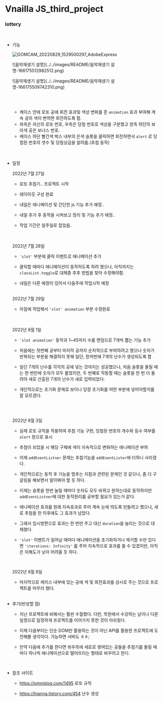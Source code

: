 <h1>Vnailla JS_third_project</h1>

<h3>lottery</h3>

<br>

* 기능

  ![GOMCAM_20220829_1529500297_AdobeExpress](../../images/README/GOMCAM_20220829_1529500297_AdobeExpress.gif)

  ![음악재생기 설명](../../images/README/음악재생기 설명-166175512982512.png)

  ![음악재생기 설명](../../images/README/음악재생기 설명-166175509742310.png)

  <br><br>

  * 케이스 안에 로또 공에  회전 효과및 색상 변화를 준 `animation` 효과 부여해 계속 공의 색이 변하면 회전하도록 함.
  *  좌측은 자신의 로또 번호, 우측은 당첨 번호로 색상을 구분했고 양측 하단의 보라색 공은 보너스 번호.
  * 케이스 하단 빨간색 박스 내부의 은색 슬롯을 클릭하면 회전하면서 `alert` 로 당첨된 번호의 갯수 및  당첨상금을 알려줌.(추첨 동작)<br><br><br>

* 일정

  2022년 7월 27일<br>

  * 로또 추첨기.. 프로젝트 시작

  * 레이아웃 구성 완료

  * 내일은 애니메이션 및 간단한 js 기능 추가 예정.. 

  * 내일 추가 후 동작을 시켜보고 정리 및 기능 추가 에정..

  * 작업 기간은 일주일로 잡았음. 

  <br>
  <br>
  2022년 7월 28일<br>

  * `'slot'` 부분에 클릭 이벤트로 애니메이션 추가

  * 클릭할 때마다 애니메이션이 동작하도록 하려 했으나, 아직까지는 `classList.toggle`로 대체중 추후 방법을 찾아 수정해야함.

  * 내일은 다른 예정이 있어서 다음주에 작업시작 예정<br><br>

  2022년 7월 29일<br>

  * 아침에 작업해서 `'slot' animation` 부분 수정완료

  <br>

  <br>

  2022년 8월 1일<br>

  * `'slot animation'` 동작과 1~45까지 수를 랜덤으로 7개씩 뽑는 기능 추가

  * 처음에는 첫번째 공부터 마지막 공까지 순차적으로 부여하려고 했으나 숫자가 반복되는 부분을 해결하지 못해 일단, 한꺼번에 7개의 난수가 생성되도록 함

  * 일단 7개의 난수를 각각의 공에 넣는 것까지는 성공했으나,  처음 슬롯을 돌릴 때는 한 번만에 숫자가 모두 붙었지만, 두 번째로 작동할 때는 슬롯을 한 번 더 돌려야 새로 산출된 7개의 난수가 새로 입력되었다.

  * 개인적으로는 초기화 문제로 보이나 당장 초기화를 어떤 부분에 넣어야할지를 잘 모르겠다.

  <br><br>

  2022년 8월 3일<br>

  * 실제 로또 규칙을 적용하여 추첨 기능 구현, 당첨된 번호의 개수와 등수 여부를 `alert` 창으로 표시

  * 추첨이 되었을 시 해당 구체에 색이 지속적으로 변화하는 애니메이션 부여

  * 어제 `addEventListner` 문제는 추첨기능을 `addEventLister`에 더하니 사라졌다. 

  * 개인적으로는 동작 후 기능을 멈추는 지점과 관련된 문제인 것 같으나, 좀 더 구글링을 해보면서 알아봐야 할 듯 하다. 

  * 이제는 슬롯을 한번 눌릴 때마다 숫자도 모두 바뀌고 원하는대로 동작하지만 `addEventListner`에 대한 동작원리를 공부할 필요가 있는거 같다. 

  * 애니메이션 효과를 원래 지속효과로 주어 계속 눈에 띄도록 만들려고 했으나, 새로 추첨을 한 이후에도 그 효과가 남았다.

  * 그래서 임시방편으로 효과는 한 번만 주고 대신 `duration`을 늘리는 것으로 대체했다. 

  * `'slot'` 이벤트가 일어날 때마다 애니메이션을 초기화하거나 제거할 수만 있다면 `'iterations: Infinity'` 를 주어 지속적으로 효과를 줄 수 있겠지만, 아직은 이해도가 낮아 어려울 듯 하다. <br>

  <br>

  2022년 8월 8일<br>

  * 마지막으로 케이스 내부에 있는 공에 색 및 회전효과를 상시로 주는 것으로 프로젝트를 마무리 했다.<br><br>

* 후기(반성할 점)

  * 지난 프로젝트에 비해서는 훨씬 수월했다. 다만, 학원에서 수강하는 날이나 다른 일정으로 일정하게 프로젝트를 이어가지 못한 것이 아쉬웠다.

  * 이제 다음부터는 단순 DOM만 활용하는 것이 아닌  API를 활용한 프로젝트에 도전해볼 생각이다. 가능하면 서버도 ㅎㅎ;

  * 만약 다음에 추가를 한다면 좌우측에 세로로 쌓여있는 공들을 추첨기를 돌릴 때마다 하나씩 애니메이션으로 떨어뜨리는 형태로 바꾸려고 한다.<br>

  <br>

* 참조 사이트

  * <a href="https://omnislog.com/1495">https://omnislog.com/1495</a> 로또 규칙

  * <a href="https://hianna.tistory.com/454">https://hianna.tistory.com/454</a> 난수 생성

  

  
